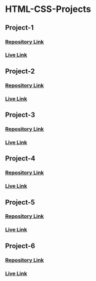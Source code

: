 # HTML-CSS-Projects

## Project-1
### [Repository Link](https://github.com/hianshul07/HTML-CSS-project-1)
### [Live Link](https://hianshul07.github.io/HTML-CSS-project-1/)

## Project-2
### [Repository Link](https://github.com/hianshul07/HTML-CSS-project-2)
### [Live Link](https://hianshul07.github.io/HTML-CSS-project-2/)

## Project-3
### [Repository Link](https://github.com/hianshul07/HTML-CSS-project-3)
### [Live Link](https://hianshul07.github.io/HTML-CSS-project-3/)

## Project-4
### [Repository Link](https://github.com/hianshul07/HTML-CSS-project-4)
### [Live Link](https://hianshul07.github.io/HTML-CSS-project-4/)

## Project-5
### [Repository Link](https://github.com/hianshul07/HTML-CSS-project-5)
### [Live Link](https://hianshul07.github.io/HTML-CSS-project-5/)

## Project-6
### [Repository Link](https://github.com/hianshul07/HTML-CSS-project-6)
### [Live Link](https://hianshul07.github.io/HTML-CSS-project-6/)